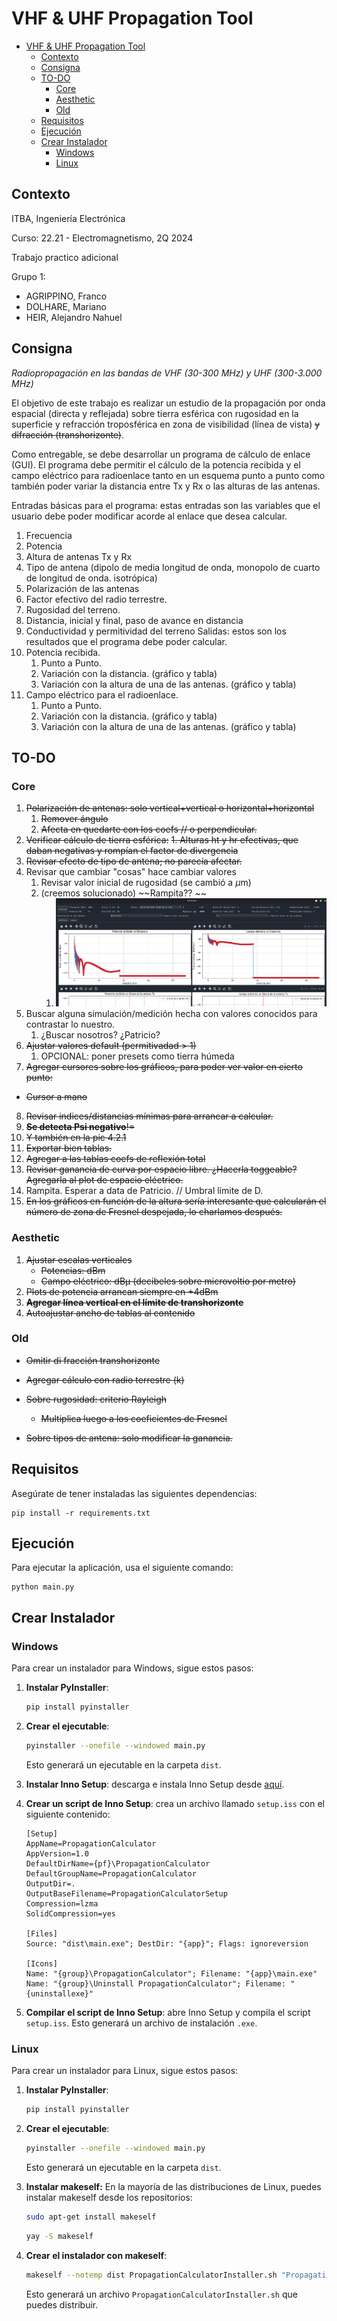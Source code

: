 # VHF & UHF Propagation Tool

- [VHF \& UHF Propagation Tool](#vhf--uhf-propagation-tool)
  - [Contexto](#contexto)
  - [Consigna](#consigna)
  - [TO-DO](#to-do)
    - [Core](#core)
    - [Aesthetic](#aesthetic)
    - [Old](#old)
  - [Requisitos](#requisitos)
  - [Ejecución](#ejecución)
  - [Crear Instalador](#crear-instalador)
    - [Windows](#windows)
    - [Linux](#linux)

## Contexto 

ITBA, Ingeniería Electrónica

Curso: 22.21 - Electromagnetismo, 2Q 2024

Trabajo practico adicional

Grupo 1:
* AGRIPPINO, Franco
* DOLHARE, Mariano
* HEIR, Alejandro Nahuel

## Consigna
*Radiopropagación en las bandas de VHF (30-300 MHz) y UHF (300-3.000 MHz)*

El objetivo de este trabajo es realizar un estudio de la propagación por onda espacial (directa y reflejada) sobre tierra esférica con rugosidad en la superficie y refracción troposférica en zona de visibilidad (línea de vista) ~~y difracción (transhorizonte)~~.

Como entregable, se debe desarrollar un programa de cálculo de enlace (GUI). El programa debe permitir el cálculo de la potencia recibida y el campo eléctrico para radioenlace tanto en un esquema punto a punto como también poder variar la distancia entre Tx y Rx o las alturas de las antenas.

Entradas básicas para el programa: estas entradas son las variables que el usuario debe poder modificar acorde al enlace que desea calcular.
1. Frecuencia
2. Potencia
3. Altura de antenas Tx y Rx
4. Tipo de antena (dipolo de media longitud de onda, monopolo de cuarto de longitud de onda. isotrópica)
5. Polarización de las antenas
6. Factor efectivo del radio terrestre.
7. Rugosidad del terreno.
8. Distancia, inicial y final, paso de avance en distancia
9. Conductividad y permitividad del terreno
Salidas: estos son los resultados que el programa debe poder calcular.
1. Potencia recibida.
   1. Punto a Punto.
   2. Variación con la distancia. (gráfico y tabla)
   3. Variación con la altura de una de las antenas. (gráfico y tabla)
2. Campo eléctrico para el radioenlace.
   1. Punto a Punto.
   2. Variación con la distancia. (gráfico y tabla)
   3. Variación con la altura de una de las antenas. (gráfico y tabla)

## TO-DO

### Core


1. ~~Polarización de antenas: solo vertical+vertical o horizontal+horizontal~~
   1. ~~Remover ángulo~~
   2. ~~Afecta en quedarte con los coefs // o perpendicular.~~
2. ~~Verificar cálculo de tierra esférica:~~
   ~~1. Alturas ht y hr efectivas, que daban negativas y rompían el factor de divergencia~~
3. ~~Revisar efecto de tipo de antena; no parecía afectar.~~
4. Revisar que cambiar "cosas" hace cambiar valores
   1. Revisar valor inicial de rugosidad (se cambió a $\mu$m)
   2. (creemos solucionado) ~~Rampita?? ~~
      1. ![alt text](docs/rampita.png)
5. Buscar alguna simulación/medición hecha con valores conocidos para contrastar lo nuestro.
   1. ¿Buscar nosotros? ¿Patricio?
6. ~~Ajustar valores default (permitivadad > 1)~~
   1. OPCIONAL: poner presets como tierra húmeda
7. ~~Agregar cursores sobre los gráficos, para poder ver valor en cierto punto:~~
  * ~~Cursor a mano~~
8. ~~Revisar indices/distancias mínimas para arrancar a calcular.~~
9.  ~~**Se detecta Psi negativo**!=~~
   1.  ~~Y también en la pic 4.2.1~~
10. ~~Exportar bien tablas.~~
11. ~~Agregar a las tablas coefs de reflexión total~~
12. ~~Revisar ganancia de curva por espacio libre. ¿Hacerla toggeable? Agregarla al plot de espacio eléctrico.~~
13. Rampita. Esperar a data de Patricio. // Umbral límite de D.
14. ~~En los gráficos en función de la altura sería interesante que calcularán el número de zona de Fresnel despejada, lo charlamos después.~~

### Aesthetic

1. ~~Ajustar escalas verticales~~
   * ~~Potencias: dBm~~
   * ~~Campo eléctrico: dBμ (decibeles sobre microvoltio por metro)~~
2. ~~Plots de potencia arrancan siempre en +4dBm~~
3. ~~**Agregar línea vertical en el límite de transhorizonte**~~
4. ~~Autoajustar ancho de tablas al contenido~~

### Old

- ~~Omitir di fracción transhorizonte~~

- ~~Agregar cálculo con radio terrestre (k)~~

- ~~Sobre rugosidad: criterio Rayleigh~~
  * ~~Multiplica luego a los coeficientes de Fresnel~~
  
- ~~Sobre tipos de antena: solo modificar la ganancia.~~

## Requisitos

Asegúrate de tener instaladas las siguientes dependencias:
```
pip install -r requirements.txt
```

## Ejecución

Para ejecutar la aplicación, usa el siguiente comando:
```
python main.py
```


## Crear Instalador

### Windows

Para crear un instalador para Windows, sigue estos pasos:

1. **Instalar PyInstaller**:
   ```bash
   pip install pyinstaller
   ```

2. **Crear el ejecutable**:
   ```bash
   pyinstaller --onefile --windowed main.py
   ```
   Esto generará un ejecutable en la carpeta `dist`.

3. **Instalar Inno Setup**: descarga e instala Inno Setup desde [aquí](http://www.jrsoftware.org/isinfo.php).

4. **Crear un script de Inno Setup**: crea un archivo llamado `setup.iss` con el siguiente contenido:
    ```
    [Setup]
    AppName=PropagationCalculator
    AppVersion=1.0
    DefaultDirName={pf}\PropagationCalculator
    DefaultGroupName=PropagationCalculator
    OutputDir=.
    OutputBaseFilename=PropagationCalculatorSetup
    Compression=lzma
    SolidCompression=yes

    [Files]
    Source: "dist\main.exe"; DestDir: "{app}"; Flags: ignoreversion

    [Icons]
    Name: "{group}\PropagationCalculator"; Filename: "{app}\main.exe"
    Name: "{group}\Uninstall PropagationCalculator"; Filename: "{uninstallexe}"
    ```

5. **Compilar el script de Inno Setup**: abre Inno Setup y compila el script `setup.iss`. Esto generará un archivo de instalación `.exe`.

###  Linux
Para crear un instalador para Linux, sigue estos pasos:

1. **Instalar PyInstaller**:
   ```bash
   pip install pyinstaller
   ```

2. **Crear el ejecutable**:
   ```bash
   pyinstaller --onefile --windowed main.py
   ```
   Esto generará un ejecutable en la carpeta `dist`.

3. **Instalar makeself:** En la mayoría de las distribuciones de Linux, puedes instalar makeself desde los repositorios:
    ```bash
    sudo apt-get install makeself
    ```
    ```bash
    yay -S makeself
    ```

4. **Crear el instalador con makeself**:
    ```bash
    makeself --notemp dist PropagationCalculatorInstaller.sh "Propagation Calculator Installer" ./main
    ```
    Esto generará un archivo `PropagationCalculatorInstaller.sh` que puedes distribuir.